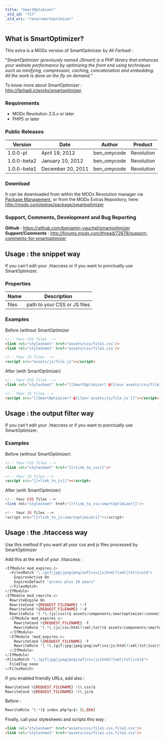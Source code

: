 ```yaml
---
title: "SmartOptimizer"
_old_id: "717"
_old_uri: "revo/smartoptimizer"
---
```


## What is SmartOptimizer?

This extra is a MODx version of SmartOptimizer by _Ali Farhadi_ :

"_SmartOptimizer (previously named JSmart) is a PHP library that enhances your website performance by optimizing the front end using techniques such as minifying, compression, caching, concatenation and embedding. All the work is done on the fly on demand._"

To know more about SmartOptimizer : <http://farhadi.ir/works/smartoptimizer>.

### Requirements

- MODx Revolution 2.0.x or later
- PHP5 or later

### Public Releases

| Version     | Date              | Author       | Product    |
| ----------- | ----------------- | ------------ | ---------- |
| 1.0.0-pl    | April 19, 2012    | ben\_omycode | Revolution |
| 1.0.0-beta2 | January 10, 2012  | ben\_omycode | Revolution |
| 1.0.0-beta1 | December 20, 2011 | ben\_omycode | Revolution |

### Download

It can be downloaded from within the MODx Revolution manager via [Package Management](developing-in-modx/advanced-development/package-management "Package Management"), or from the MODx Extras Repository, here: <http://modx.com/extras/package/smartoptimizer>

### Support, Comments, Development and Bug Reporting

**Github** : <https://github.com/benjamin-vauchel/smartoptimizer>
**Support/Comments** : <http://forums.modx.com/thread/72679/support-comments-for-smartoptimizer>

## Usage : the snippet way

If you can't edit your .htaccess or if you want to ponctually use SmartOptimizer.

### Properties

| Name  | Description                  |
| ----- | ---------------------------- |
| files | path to your CSS or JS files |

### Examples

Before (without SmartOptimizer

``` html
<!-- Your CSS files -->
<link rel="stylesheet" href="assets/css/file1.css"/>
<link rel="stylesheet" href="assets/css/file2.css"/>

<!-- Your JS files -->
<script src="assets/js/file.js"></script>
```

After (with SmartOptimizer)

``` html
<!-- Your CSS files -->
<link rel="stylesheet" href="[[SmartOptimizer? &files=`assets/css/file1.css,file2.css`]]"/>

<!-- Your JS files -->
<script src="[[SmartOptimizer? &files=`assets/js/file.js`]]"></script>
```

## Usage : the output filter way

If you can't edit your .htaccess or if you want to ponctually use SmartOptimizer.

### Examples

Before (without SmartOptimizer)

``` html                        |
<!-- Your CSS files -->
<link rel="stylesheet" href="[[+link_to_css]]"/>

<!-- Your JS files -->
<script src="[[+link_to_js]]"></script>
```

After (with SmartOptimizer)

``` php
<!-- Your CSS files -->
<link rel="stylesheet" href="[[+link_to_css:smartoptimizer]]"/>

<!-- Your JS files -->
<script src="[[+link_to_js:smartoptimizer]]"></script>
```

## Usage : the .htaccess way

Use this method if you want all your css and js files processed by SmartOptimizer

Add this at the end of your .htaccess :

``` php
<IfModule mod_expires.c>
  <FilesMatch "\.(gif|jpg|jpeg|png|swf|css|js|html?|xml|txt|ico)$">
    ExpiresActive On
    ExpiresDefault "access plus 10 years"
  </FilesMatch>
</IfModule>
<IfModule mod_rewrite.c>
  RewriteEngine On  
  RewriteCond %{REQUEST_FILENAME} !-f
  RewriteCond %{REQUEST_FILENAME} !-d
  RewriteRule ^(.*\.(js|css))$ assets/components/smartoptimizer/connector.php?$1
  <IfModule mod_expires.c>
    RewriteCond %{REQUEST_FILENAME} -f
    RewriteRule ^(.*\.(js|css|html?|xml|txt))$ assets/components/smartoptimizer/connector.php?$1
  </IfModule>
  <IfModule !mod_expires.c>
    RewriteCond %{REQUEST_FILENAME} -f
    RewriteRule ^(.*\.(gif|jpg|jpeg|png|swf|css|js|html?|xml|txt|ico))$ assets/components/smartoptimizer/connector.php?$1
  </IfModule>
</IfModule>
<FilesMatch "\.(gif|jpg|jpeg|png|swf|css|js|html?|xml|txt|ico)$">
  FileETag none
</FilesMatch>
```

If you enabled friendly URLs, add also :

``` php
RewriteCond %{REQUEST_FILENAME} !(\.css)$
RewriteCond %{REQUEST_FILENAME} !(\.js)$
```

Before :

``` php
RewriteRule ^(.*)$ index.php?q=$1 [L,QSA]
```

Finally, call your stylesheets and scripts this way :

``` html
<link rel="stylesheet" href="assets/css/file1.css,file2.css"/>
<link rel="stylesheet" href="assets/css/file1.css,file2.css"/>
```